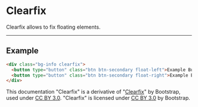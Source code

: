 # Clearfix

Clearfix allows to fix floating elements.

<hr />

## Example

```html
<div class="bg-info clearfix">
  <button type="button" class="btn btn-secondary float-left">Example Button floated left</button>
  <button type="button" class="btn btn-secondary float-right">Example Button floated right</button>
</div>
```

<div class="alert alert-secondary" role="alert">

This documentation "Clearfix" is a derivative of "[Clearfix](http://getbootstrap.com/docs/4.1/utilities/clearfix/)"
by Bootstrap, used under [CC BY 3.0](https://creativecommons.org/licenses/by/3.0/).
"Clearfix" is licensed under [CC BY 3.0](https://creativecommons.org/licenses/by/3.0/) by Bootstrap.
</div>

